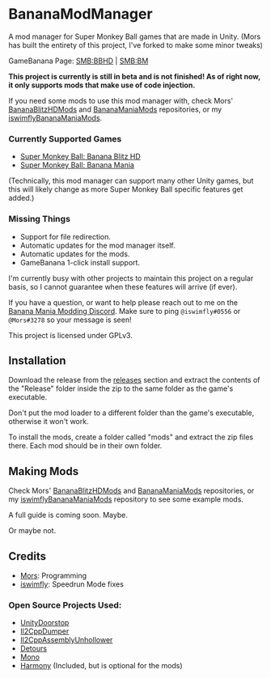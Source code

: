 # BananaModManager

A mod manager for Super Monkey Ball games that are made in Unity. (Mors has built the entirety of this project, I've forked to make some minor tweaks)

GameBanana Page: [SMB:BBHD](https://gamebanana.com/tools/7464) | [SMB:BM](https://gamebanana.com/tools/7542)

**This project is currently is still in beta and is not finished! As of right now, it only supports mods that make use of code injection.**

If you need some mods to use this mod manager with, check Mors' [BananaBlitzHDMods](https://github.com/MorsGames/BananaBlitzHDMods) and [BananaManiaMods](https://github.com/MorsGames/BananaManiaMods) repositories, or my [iswimflyBananaManiaMods](https://github.com/iswimfly/iswimflyBananaManiaMods).

### Currently Supported Games
- [Super Monkey Ball: Banana Blitz HD](https://store.steampowered.com/app/1061730/Super_Monkey_Ball_Banana_Blitz_HD)
- [Super Monkey Ball: Banana Mania](https://store.steampowered.com/app/1316910/Super_Monkey_Ball_Banana_Mania/)

(Technically, this mod manager can support many other Unity games, but this will likely change as more Super Monkey Ball specific features get added.)

### Missing Things
- Support for file redirection.
- Automatic updates for the mod manager itself.
- Automatic updates for the mods.
- GameBanana 1-click install support.

I'm currently busy with other projects to maintain this project on a regular basis, so I cannot guarantee when these features will arrive (if ever).

If you have a question, or want to help please reach out to me on the [Banana Mania Modding Discord](https://discord.gg/vuZWDMzzye). Make sure to ping `@iswimfly#0556` or `@Mors#3278` so your message is seen!

This project is licensed under GPLv3.

## Installation
Download the release from the [releases](https://github.com/iswimfly/BananaModManager/releases) section and extract the contents of the "Release" folder inside the zip to the same folder as the game's executable.

Don't put the mod loader to a different folder than the game's executable, otherwise it won't work.

To install the mods, create a folder called "mods" and extract the zip files there. Each mod should be in their own folder.

## Making Mods
Check Mors' [BananaBlitzHDMods](https://github.com/MorsGames/BananaBlitzHDMods) and [BananaManiaMods](https://github.com/MorsGames/BananaManiaMods) repositories, or my [iswimflyBananaManiaMods](https://github.com/iswimfly/iswimflyBananaManiaMods) repository to see some example mods.

A full guide is coming soon. Maybe. 

Or maybe not.

## Credits
- [Mors](http://mors-games.com): Programming
- [iswimfly](https://www.twitch.tv/iswimfly556): Speedrun Mode fixes

### Open Source Projects Used:
- [UnityDoorstop](https://github.com/NeighTools/UnityDoorstop)
- [Il2CppDumper](https://github.com/Perfare/Il2CppDumper)
- [Il2CppAssemblyUnhollower](https://github.com/knah/Il2CppAssemblyUnhollower)
- [Detours](https://github.com/microsoft/Detours)
- [Mono](https://github.com/mono/mono)
- [Harmony](https://github.com/pardeike/Harmony) (Included, but is optional for the mods)
